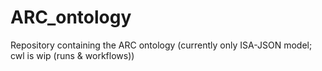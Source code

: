 # ARC_ontology
Repository containing the ARC ontology (currently only ISA-JSON model; cwl is wip (runs &amp; workflows))
